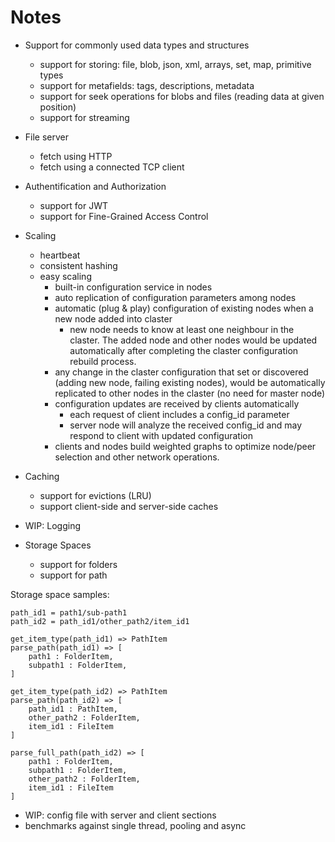 # Notes

* Support for commonly used data types and structures
  * support for storing: file, blob, json, xml, arrays, set, map, primitive types
  * support for metafields: tags, descriptions, metadata
  * support for seek operations for blobs and files (reading data at given position)
  * support for streaming

* File server
  * fetch using HTTP
  * fetch using a connected TCP client

* Authentification and Authorization
  * support for JWT
  * support for Fine-Grained Access Control

* Scaling
  * heartbeat
  * consistent hashing
  * easy scaling
    * built-in configuration service in nodes
    * auto replication of configuration parameters among nodes
    * automatic (plug & play) configuration of existing nodes when a new node added into claster
      * new node needs to know at least one neighbour in the claster. The added node and other nodes would be updated automatically after completing the claster configuration rebuild process.
    * any change in the claster configuration that set or discovered (adding new node, failing existing nodes), would be automatically replicated to other nodes in the claster (no need for master node)
    * configuration updates are received by clients automatically
      * each request of client includes a config_id parameter
      * server node will analyze the received config_id and may respond to client with updated configuration
    * clients and nodes build weighted graphs to optimize node/peer selection and other network operations.

* Caching
  * support for evictions (LRU)
  * support client-side and server-side caches

* WIP: Logging

* Storage Spaces
  * support for folders
  * support for path

Storage space samples:

    path_id1 = path1/sub-path1
    path_id2 = path_id1/other_path2/item_id1

    get_item_type(path_id1) => PathItem
    parse_path(path_id1) => [
        path1 : FolderItem,
        subpath1 : FolderItem,
    ]

    get_item_type(path_id2) => PathItem
    parse_path(path_id2) => [
        path_id1 : PathItem,
        other_path2 : FolderItem,
        item_id1 : FileItem
    ]

    parse_full_path(path_id2) => [
        path1 : FolderItem,
        subpath1 : FolderItem,
        other_path2 : FolderItem,
        item_id1 : FileItem
    ]

* WIP: config file with server and client sections
* benchmarks against single thread, pooling and async
